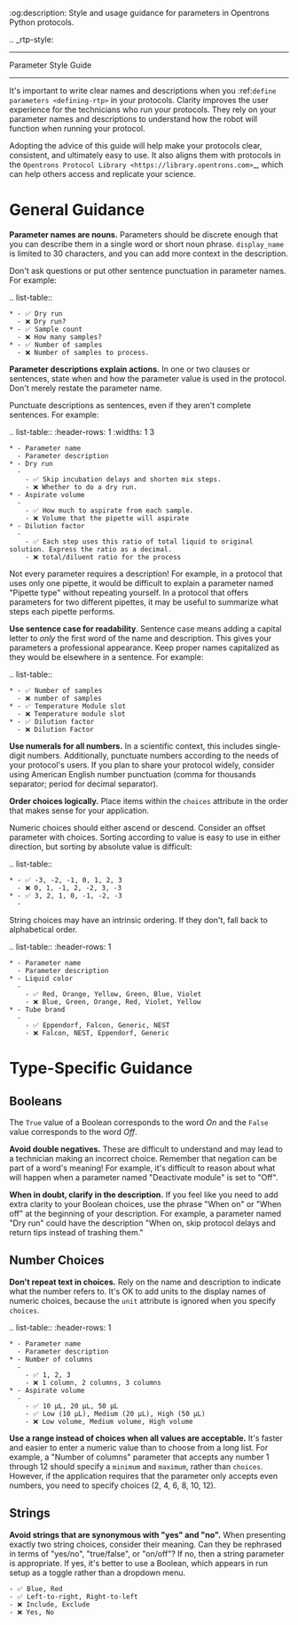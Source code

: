 :og:description: Style and usage guidance for parameters in Opentrons Python protocols.

.. _rtp-style:

*********************
Parameter Style Guide
*********************

It's important to write clear names and descriptions when you :ref:`define parameters <defining-rtp>` in your protocols. Clarity improves the user experience for the technicians who run your protocols. They rely on your parameter names and descriptions to understand how the robot will function when running your protocol.

Adopting the advice of this guide will help make your protocols clear, consistent, and ultimately easy to use. It also aligns them with protocols in the `Opentrons Protocol Library <https://library.opentrons.com>`_, which can help others access and replicate your science.

General Guidance
================

**Parameter names are nouns.** Parameters should be discrete enough that you can describe them in a single word or short noun phrase. ``display_name`` is limited to 30 characters, and you can add more context in the description.

Don't ask questions or put other sentence punctuation in parameter names. For example:

.. list-table::

    * - ✅ Dry run
      - ❌ Dry run?
    * - ✅ Sample count
      - ❌ How many samples?
    * - ✅ Number of samples
      - ❌ Number of samples to process.

**Parameter descriptions explain actions.** In one or two clauses or sentences, state when and how the parameter value is used in the protocol. Don't merely restate the parameter name.

Punctuate descriptions as sentences, even if they aren't complete sentences. For example:

.. list-table::
    :header-rows: 1
    :widths: 1 3

    * - Parameter name
      - Parameter description
    * - Dry run
      -
        - ✅ Skip incubation delays and shorten mix steps.
        - ❌ Whether to do a dry run.
    * - Aspirate volume
      -
        - ✅ How much to aspirate from each sample.
        - ❌ Volume that the pipette will aspirate
    * - Dilution factor
      -
        - ✅ Each step uses this ratio of total liquid to original solution. Express the ratio as a decimal.
        - ❌ total/diluent ratio for the process

Not every parameter requires a description! For example, in a protocol that uses only one pipette, it would be difficult to explain a parameter named "Pipette type" without repeating yourself. In a protocol that offers parameters for two different pipettes, it may be useful to summarize what steps each pipette performs.

**Use sentence case for readability**. Sentence case means adding a capital letter to *only* the first word of the name and description. This gives your parameters a professional appearance. Keep proper names capitalized as they would be elsewhere in a sentence. For example:

.. list-table::

    * - ✅ Number of samples
      - ❌ number of samples
    * - ✅ Temperature Module slot
      - ❌ Temperature module slot
    * - ✅ Dilution factor
      - ❌ Dilution Factor

**Use numerals for all numbers.** In a scientific context, this includes single-digit numbers. Additionally, punctuate numbers according to the needs of your protocol's users. If you plan to share your protocol widely, consider using American English number punctuation (comma for thousands separator; period for decimal separator).

**Order choices logically.** Place items within the ``choices`` attribute in the order that makes sense for your application.

Numeric choices should either ascend or descend. Consider an offset parameter with choices. Sorting according to value is easy to use in either direction, but sorting by absolute value is difficult:

.. list-table::

    * - ✅ -3, -2, -1, 0, 1, 2, 3
      - ❌ 0, 1, -1, 2, -2, 3, -3
    * - ✅ 3, 2, 1, 0, -1, -2, -3
      -

String choices may have an intrinsic ordering. If they don't, fall back to alphabetical order.

.. list-table::
    :header-rows: 1

    * - Parameter name
      - Parameter description
    * - Liquid color
      -
        - ✅ Red, Orange, Yellow, Green, Blue, Violet
        - ❌ Blue, Green, Orange, Red, Violet, Yellow
    * - Tube brand
      -
        - ✅ Eppendorf, Falcon, Generic, NEST
        - ❌ Falcon, NEST, Eppendorf, Generic

Type-Specific Guidance
======================

Booleans
--------

The ``True`` value of a Boolean corresponds to the word *On* and the ``False`` value corresponds to the word *Off*.

**Avoid double negatives.** These are difficult to understand and may lead to a technician making an incorrect choice. Remember that negation can be part of a word's meaning! For example, it's difficult to reason about what will happen when a parameter named "Deactivate module" is set to "Off".

**When in doubt, clarify in the description.** If you feel like you need to add extra clarity to your Boolean choices, use the phrase "When on" or "When off" at the beginning of your description. For example, a parameter named "Dry run" could have the description "When on, skip protocol delays and return tips instead of trashing them."

Number Choices
--------------

**Don't repeat text in choices.** Rely on the name and description to indicate what the number refers to. It's OK to add units to the display names of numeric choices, because the ``unit`` attribute is ignored when you specify ``choices``.

.. list-table::
    :header-rows: 1

    * - Parameter name
      - Parameter description
    * - Number of columns
      -
        - ✅ 1, 2, 3
        - ❌ 1 column, 2 columns, 3 columns
    * - Aspirate volume
      -
        - ✅ 10 µL, 20 µL, 50 µL
        - ✅ Low (10 µL), Medium (20 µL), High (50 µL)
        - ❌ Low volume, Medium volume, High volume

**Use a range instead of choices when all values are acceptable.** It's faster and easier to enter a numeric value than to choose from a long list. For example, a "Number of columns" parameter that accepts any number 1 through 12 should specify a ``minimum`` and ``maximum``, rather than ``choices``. However, if the application requires that the parameter only accepts even numbers, you need to specify choices (2, 4, 6, 8, 10, 12).

Strings
-------

**Avoid strings that are synonymous with "yes" and "no".** When presenting exactly two string choices, consider their meaning. Can they be rephrased in terms of "yes/no", "true/false", or "on/off"? If no, then a string parameter is appropriate. If yes, it's better to use a Boolean, which appears in run setup as a toggle rather than a dropdown menu.

    - ✅ Blue, Red
    - ✅ Left-to-right, Right-to-left
    - ❌ Include, Exclude
    - ❌ Yes, No

